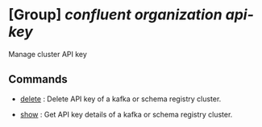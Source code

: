 # [Group] _confluent organization api-key_

Manage cluster API key

## Commands

- [delete](/Commands/confluent/organization/api-key/_delete.md)
: Delete API key of a kafka or schema registry cluster.

- [show](/Commands/confluent/organization/api-key/_show.md)
: Get API key details of a kafka or schema registry cluster.
